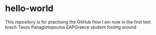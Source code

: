 # hello-world
This repository is for practising the GitHub flow
I am now in the first test brach
Tasos Panagiotopoulos
EAPGreece student
fooling around

